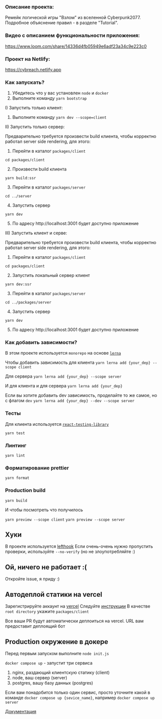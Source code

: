 ### Описание проекта:

Ремейк логической игры "Взлом" из вселенной Cyberpunk2077.
Подробное объяснение правил - в разделе "Tutorial".

### Видео с описанием функциональности приложения:

https://www.loom.com/share/14336d4fb05949e6adf23a34c9e223c0

### Проект на Netlify:

https://cybreach.netlify.app

### Как запускать?

1. Убедитесь что у вас установлен `node` и `docker`
2. Выполните команду `yarn bootstrap`

I) Запустить только клиент:

1. Выполните команду `yarn dev --scope=client`

II) Запустить только сервер:

Предварительно требуется произвести build клиента, чтобы корректно работал server side rendering, для этого:

1. Перейти в каталог `packages/client`

```
cd packages/client
```

2. Произвести build клиента

```
yarn build:ssr
```

3. Перейти в каталог `packages/server`

```
cd ../server
```

4. Запустить сервер

```
yarn dev
```

5. По адресу http://localhost:3001 будет доступно приложение

III) Запустить клиент и серве:

Предварительно требуется произвести build клиента, чтобы корректно работал server side rendering, для этого:

1. Перейти в каталог `packages/client`

```
cd packages/client
```

2. Запустить локальный сервер клиент

```
yarn dev:ssr
```

3. Перейти в каталог `packages/server`

```
cd ../packages/server
```

4. Запустить сервер

```
yarn dev
```

5. По адресу http://localhost:3001 будет доступно приложение

### Как добавить зависимости?

В этом проекте используется `monorepo` на основе [`lerna`](https://github.com/lerna/lerna)

Чтобы добавить зависимость для клиента
`yarn lerna add {your_dep} --scope client`

Для сервера
`yarn lerna add {your_dep} --scope server`

И для клиента и для сервера
`yarn lerna add {your_dep}`

Если вы хотите добавить dev зависимость, проделайте то же самое, но с флагом `dev`
`yarn lerna add {your_dep} --dev --scope server`

### Тесты

Для клиента используется [`react-testing-library`](https://testing-library.com/docs/react-testing-library/intro/)

`yarn test`

### Линтинг

`yarn lint`

### Форматирование prettier

`yarn format`

### Production build

`yarn build`

И чтобы посмотреть что получилось

`yarn preview --scope client`
`yarn preview --scope server`

## Хуки

В проекте используется [lefthook](https://github.com/evilmartians/lefthook)
Если очень-очень нужно пропустить проверки, используйте `--no-verify` (но не злоупотребляйте :)

## Ой, ничего не работает :(

Откройте issue, я приду :)

## Автодеплой статики на vercel

Зарегистрируйте аккаунт на [vercel](https://vercel.com/)
Следуйте [инструкции](https://vitejs.dev/guide/static-deploy.html#vercel-for-git)
В качестве `root directory` укажите `packages/client`

Все ваши PR будут автоматически деплоиться на vercel. URL вам предоставит деплоящий бот

## Production окружение в докере

Перед первым запуском выполните `node init.js`

`docker compose up` - запустит три сервиса

1. nginx, раздающий клиентскую статику (client)
2. node, ваш сервер (server)
3. postgres, вашу базу данных (postgres)

Если вам понадобится только один сервис, просто уточните какой в команде
`docker compose up {sevice_name}`, например `docker compose up server`

[Документация](docs/README.md)

